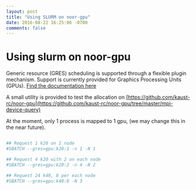 ```yaml
---
layout: post
title: "Using SLURM on noor-gpu"
date: 2016-08-22 16:25:06 -0700
comments: false
---
```


# Using slurm on noor-gpu
Generic resource (GRES) scheduling is supported through a flexible plugin mechanism. Support is currently provided for Graphics Processing Units (GPUs). [Find the documentation here](http://slurm.schedmd.com/gres.html)


A small utility is provided to test the allocation on [https://github.com/kaust-rc/noor-gpu](https://github.com/kaust-rc/noor-gpu/tree/master/mpi-device-query)


At the moment, only 1 process is mapped to 1 gpu, (we may change this in the near future).
```bash

## Request 1 k20 on 1 node
#SBATCH --gres=gpu:k20:1 -n 1 -N 1

## Request 4 k20 with 2 on each node
#SBATCH --gres=gpu:k20:2 -n 4 -N 2

## Request 24 k40, 8 per each node
#SBATCH --gres=gpu:k40:8 -N 3

```

